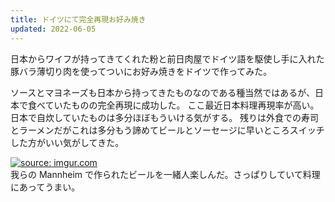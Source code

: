 ```yaml
---
title: ドイツにて完全再現お好み焼き
updated: 2022-06-05
---
```


日本からワイフが持ってきてくれた粉と前日肉屋でドイツ語を駆使し手に入れた豚バラ薄切り肉を使ってついにお好み焼きをドイツで作ってみた。

ソースとマヨネーズも日本から持ってきたものなのである種当然ではあるが、日本で食べていたものの完全再現に成功した。
ここ最近日本料理再現率が高い。日本で自炊していたものは多分ほぼもういける気がする。
残りは外食での寿司とラーメンだがこれは多分もう諦めてビールとソーセージに早いところスイッチした方がいい気がしてきた。

<a href="https://imgur.com/3AaWf3W"><img src="https://i.imgur.com/3AaWf3W.png" title="source: imgur.com" /></a>  
我らの Mannheim で作られたビールを一緒人楽しんだ。さっぱりしていて料理にあってうまい。
